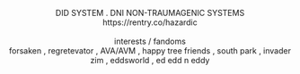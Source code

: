<p align="center"> DID SYSTEM . DNI NON-TRAUMAGENIC SYSTEMS <br>https://rentry.co/hazardic <br><br> interests / fandoms <br> forsaken , regretevator , AVA/AVM , happy tree friends , south park , invader zim , eddsworld , ed edd n eddy </p>
